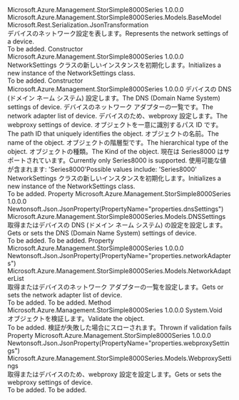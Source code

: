 <Type Name="NetworkSettings" FullName="Microsoft.Azure.Management.StorSimple8000Series.Models.NetworkSettings">
  <TypeSignature Language="C#" Value="public class NetworkSettings : Microsoft.Azure.Management.StorSimple8000Series.Models.BaseModel" />
  <TypeSignature Language="ILAsm" Value=".class public auto ansi beforefieldinit NetworkSettings extends Microsoft.Azure.Management.StorSimple8000Series.Models.BaseModel" />
  <TypeSignature Language="DocId" Value="T:Microsoft.Azure.Management.StorSimple8000Series.Models.NetworkSettings" />
  <TypeSignature Language="VB.NET" Value="Public Class NetworkSettings&#xA;Inherits BaseModel" />
  <TypeSignature Language="F#" Value="type NetworkSettings = class&#xA;    inherit BaseModel" />
  <AssemblyInfo>
    <AssemblyName>Microsoft.Azure.Management.StorSimple8000Series</AssemblyName>
    <AssemblyVersion>1.0.0.0</AssemblyVersion>
  </AssemblyInfo>
  <Base>
    <BaseTypeName>Microsoft.Azure.Management.StorSimple8000Series.Models.BaseModel</BaseTypeName>
  </Base>
  <Interfaces />
  <Attributes>
    <Attribute>
      <AttributeName>Microsoft.Rest.Serialization.JsonTransformation</AttributeName>
    </Attribute>
  </Attributes>
  <Docs>
    <summary>
            <span data-ttu-id="23079-101">デバイスのネットワーク設定を表します。</span><span class="sxs-lookup"><span data-stu-id="23079-101">Represents the network settings of a device.</span></span>
            </summary>
    <remarks>To be added.</remarks>
  </Docs>
  <Members>
    <Member MemberName=".ctor">
      <MemberSignature Language="C#" Value="public NetworkSettings ();" />
      <MemberSignature Language="ILAsm" Value=".method public hidebysig specialname rtspecialname instance void .ctor() cil managed" />
      <MemberSignature Language="DocId" Value="M:Microsoft.Azure.Management.StorSimple8000Series.Models.NetworkSettings.#ctor" />
      <MemberSignature Language="VB.NET" Value="Public Sub New ()" />
      <MemberType>Constructor</MemberType>
      <AssemblyInfo>
        <AssemblyName>Microsoft.Azure.Management.StorSimple8000Series</AssemblyName>
        <AssemblyVersion>1.0.0.0</AssemblyVersion>
      </AssemblyInfo>
      <Parameters />
      <Docs>
        <summary>
            <span data-ttu-id="23079-102">NetworkSettings クラスの新しいインスタンスを初期化します。</span><span class="sxs-lookup"><span data-stu-id="23079-102">Initializes a new instance of the NetworkSettings class.</span></span>
            </summary>
        <remarks>To be added.</remarks>
      </Docs>
    </Member>
    <Member MemberName=".ctor">
      <MemberSignature Language="C#" Value="public NetworkSettings (Microsoft.Azure.Management.StorSimple8000Series.Models.DNSSettings dnsSettings, Microsoft.Azure.Management.StorSimple8000Series.Models.NetworkAdapterList networkAdapters, Microsoft.Azure.Management.StorSimple8000Series.Models.WebproxySettings webproxySettings, string id = null, string name = null, string type = null, Nullable&lt;Microsoft.Azure.Management.StorSimple8000Series.Models.Kind&gt; kind = null);" />
      <MemberSignature Language="ILAsm" Value=".method public hidebysig specialname rtspecialname instance void .ctor(class Microsoft.Azure.Management.StorSimple8000Series.Models.DNSSettings dnsSettings, class Microsoft.Azure.Management.StorSimple8000Series.Models.NetworkAdapterList networkAdapters, class Microsoft.Azure.Management.StorSimple8000Series.Models.WebproxySettings webproxySettings, string id, string name, string type, valuetype System.Nullable`1&lt;valuetype Microsoft.Azure.Management.StorSimple8000Series.Models.Kind&gt; kind) cil managed" />
      <MemberSignature Language="DocId" Value="M:Microsoft.Azure.Management.StorSimple8000Series.Models.NetworkSettings.#ctor(Microsoft.Azure.Management.StorSimple8000Series.Models.DNSSettings,Microsoft.Azure.Management.StorSimple8000Series.Models.NetworkAdapterList,Microsoft.Azure.Management.StorSimple8000Series.Models.WebproxySettings,System.String,System.String,System.String,System.Nullable{Microsoft.Azure.Management.StorSimple8000Series.Models.Kind})" />
      <MemberSignature Language="F#" Value="new Microsoft.Azure.Management.StorSimple8000Series.Models.NetworkSettings : Microsoft.Azure.Management.StorSimple8000Series.Models.DNSSettings * Microsoft.Azure.Management.StorSimple8000Series.Models.NetworkAdapterList * Microsoft.Azure.Management.StorSimple8000Series.Models.WebproxySettings * string * string * string * Nullable&lt;Microsoft.Azure.Management.StorSimple8000Series.Models.Kind&gt; -&gt; Microsoft.Azure.Management.StorSimple8000Series.Models.NetworkSettings" Usage="new Microsoft.Azure.Management.StorSimple8000Series.Models.NetworkSettings (dnsSettings, networkAdapters, webproxySettings, id, name, type, kind)" />
      <MemberType>Constructor</MemberType>
      <AssemblyInfo>
        <AssemblyName>Microsoft.Azure.Management.StorSimple8000Series</AssemblyName>
        <AssemblyVersion>1.0.0.0</AssemblyVersion>
      </AssemblyInfo>
      <Parameters>
        <Parameter Name="dnsSettings" Type="Microsoft.Azure.Management.StorSimple8000Series.Models.DNSSettings" />
        <Parameter Name="networkAdapters" Type="Microsoft.Azure.Management.StorSimple8000Series.Models.NetworkAdapterList" />
        <Parameter Name="webproxySettings" Type="Microsoft.Azure.Management.StorSimple8000Series.Models.WebproxySettings" />
        <Parameter Name="id" Type="System.String" />
        <Parameter Name="name" Type="System.String" />
        <Parameter Name="type" Type="System.String" />
        <Parameter Name="kind" Type="System.Nullable&lt;Microsoft.Azure.Management.StorSimple8000Series.Models.Kind&gt;" />
      </Parameters>
      <Docs>
        <param name="dnsSettings"><span data-ttu-id="23079-103">デバイスの DNS (ドメイン ネーム システム) 設定します。</span><span class="sxs-lookup"><span data-stu-id="23079-103">The DNS (Domain Name System) settings of device.</span></span></param>
        <param name="networkAdapters"><span data-ttu-id="23079-104">デバイスのネットワーク アダプターの一覧です。</span><span class="sxs-lookup"><span data-stu-id="23079-104">The network adapter list of device.</span></span></param>
        <param name="webproxySettings"><span data-ttu-id="23079-105">デバイスのため、webproxy 設定します。</span><span class="sxs-lookup"><span data-stu-id="23079-105">The webproxy settings of device.</span></span></param>
        <param name="id"><span data-ttu-id="23079-106">オブジェクトを一意に識別するパス ID です。</span><span class="sxs-lookup"><span data-stu-id="23079-106">The path ID that uniquely identifies the object.</span></span></param>
        <param name="name"><span data-ttu-id="23079-107">オブジェクトの名前。</span><span class="sxs-lookup"><span data-stu-id="23079-107">The name of the object.</span></span></param>
        <param name="type"><span data-ttu-id="23079-108">オブジェクトの階層型です。</span><span class="sxs-lookup"><span data-stu-id="23079-108">The hierarchical type of the object.</span></span></param>
        <param name="kind"><span data-ttu-id="23079-109">オブジェクトの種類。</span><span class="sxs-lookup"><span data-stu-id="23079-109">The Kind of the object.</span></span> <span data-ttu-id="23079-110">現在は Series8000 はサポートされています。</span><span class="sxs-lookup"><span data-stu-id="23079-110">Currently only Series8000 is supported.</span></span> <span data-ttu-id="23079-111">使用可能な値が含まれます: 'Series8000'</span><span class="sxs-lookup"><span data-stu-id="23079-111">Possible values include: 'Series8000'</span></span></param>
        <summary>
            <span data-ttu-id="23079-112">NetworkSettings クラスの新しいインスタンスを初期化します。</span><span class="sxs-lookup"><span data-stu-id="23079-112">Initializes a new instance of the NetworkSettings class.</span></span>
            </summary>
        <remarks>To be added.</remarks>
      </Docs>
    </Member>
    <Member MemberName="DnsSettings">
      <MemberSignature Language="C#" Value="public Microsoft.Azure.Management.StorSimple8000Series.Models.DNSSettings DnsSettings { get; set; }" />
      <MemberSignature Language="ILAsm" Value=".property instance class Microsoft.Azure.Management.StorSimple8000Series.Models.DNSSettings DnsSettings" />
      <MemberSignature Language="DocId" Value="P:Microsoft.Azure.Management.StorSimple8000Series.Models.NetworkSettings.DnsSettings" />
      <MemberSignature Language="VB.NET" Value="Public Property DnsSettings As DNSSettings" />
      <MemberSignature Language="F#" Value="member this.DnsSettings : Microsoft.Azure.Management.StorSimple8000Series.Models.DNSSettings with get, set" Usage="Microsoft.Azure.Management.StorSimple8000Series.Models.NetworkSettings.DnsSettings" />
      <MemberType>Property</MemberType>
      <AssemblyInfo>
        <AssemblyName>Microsoft.Azure.Management.StorSimple8000Series</AssemblyName>
        <AssemblyVersion>1.0.0.0</AssemblyVersion>
      </AssemblyInfo>
      <Attributes>
        <Attribute>
          <AttributeName>Newtonsoft.Json.JsonProperty(PropertyName="properties.dnsSettings")</AttributeName>
        </Attribute>
      </Attributes>
      <ReturnValue>
        <ReturnType>Microsoft.Azure.Management.StorSimple8000Series.Models.DNSSettings</ReturnType>
      </ReturnValue>
      <Docs>
        <summary>
            <span data-ttu-id="23079-113">取得またはデバイスの DNS (ドメイン ネーム システム) の設定を設定します。</span><span class="sxs-lookup"><span data-stu-id="23079-113">Gets or sets the DNS (Domain Name System) settings of device.</span></span>
            </summary>
        <value>To be added.</value>
        <remarks>To be added.</remarks>
      </Docs>
    </Member>
    <Member MemberName="NetworkAdapters">
      <MemberSignature Language="C#" Value="public Microsoft.Azure.Management.StorSimple8000Series.Models.NetworkAdapterList NetworkAdapters { get; set; }" />
      <MemberSignature Language="ILAsm" Value=".property instance class Microsoft.Azure.Management.StorSimple8000Series.Models.NetworkAdapterList NetworkAdapters" />
      <MemberSignature Language="DocId" Value="P:Microsoft.Azure.Management.StorSimple8000Series.Models.NetworkSettings.NetworkAdapters" />
      <MemberSignature Language="VB.NET" Value="Public Property NetworkAdapters As NetworkAdapterList" />
      <MemberSignature Language="F#" Value="member this.NetworkAdapters : Microsoft.Azure.Management.StorSimple8000Series.Models.NetworkAdapterList with get, set" Usage="Microsoft.Azure.Management.StorSimple8000Series.Models.NetworkSettings.NetworkAdapters" />
      <MemberType>Property</MemberType>
      <AssemblyInfo>
        <AssemblyName>Microsoft.Azure.Management.StorSimple8000Series</AssemblyName>
        <AssemblyVersion>1.0.0.0</AssemblyVersion>
      </AssemblyInfo>
      <Attributes>
        <Attribute>
          <AttributeName>Newtonsoft.Json.JsonProperty(PropertyName="properties.networkAdapters")</AttributeName>
        </Attribute>
      </Attributes>
      <ReturnValue>
        <ReturnType>Microsoft.Azure.Management.StorSimple8000Series.Models.NetworkAdapterList</ReturnType>
      </ReturnValue>
      <Docs>
        <summary>
            <span data-ttu-id="23079-114">取得またはデバイスのネットワーク アダプターの一覧を設定します。</span><span class="sxs-lookup"><span data-stu-id="23079-114">Gets or sets the network adapter list of device.</span></span>
            </summary>
        <value>To be added.</value>
        <remarks>To be added.</remarks>
      </Docs>
    </Member>
    <Member MemberName="Validate">
      <MemberSignature Language="C#" Value="public virtual void Validate ();" />
      <MemberSignature Language="ILAsm" Value=".method public hidebysig newslot virtual instance void Validate() cil managed" />
      <MemberSignature Language="DocId" Value="M:Microsoft.Azure.Management.StorSimple8000Series.Models.NetworkSettings.Validate" />
      <MemberSignature Language="VB.NET" Value="Public Overridable Sub Validate ()" />
      <MemberSignature Language="F#" Value="abstract member Validate : unit -&gt; unit&#xA;override this.Validate : unit -&gt; unit" Usage="networkSettings.Validate " />
      <MemberType>Method</MemberType>
      <AssemblyInfo>
        <AssemblyName>Microsoft.Azure.Management.StorSimple8000Series</AssemblyName>
        <AssemblyVersion>1.0.0.0</AssemblyVersion>
      </AssemblyInfo>
      <ReturnValue>
        <ReturnType>System.Void</ReturnType>
      </ReturnValue>
      <Parameters />
      <Docs>
        <summary>
            <span data-ttu-id="23079-115">オブジェクトを検証します。</span><span class="sxs-lookup"><span data-stu-id="23079-115">Validate the object.</span></span>
            </summary>
        <remarks>To be added.</remarks>
        <exception cref="T:Microsoft.Rest.ValidationException">
            <span data-ttu-id="23079-116">検証が失敗した場合にスローされます。</span><span class="sxs-lookup"><span data-stu-id="23079-116">Thrown if validation fails</span></span>
            </exception>
      </Docs>
    </Member>
    <Member MemberName="WebproxySettings">
      <MemberSignature Language="C#" Value="public Microsoft.Azure.Management.StorSimple8000Series.Models.WebproxySettings WebproxySettings { get; set; }" />
      <MemberSignature Language="ILAsm" Value=".property instance class Microsoft.Azure.Management.StorSimple8000Series.Models.WebproxySettings WebproxySettings" />
      <MemberSignature Language="DocId" Value="P:Microsoft.Azure.Management.StorSimple8000Series.Models.NetworkSettings.WebproxySettings" />
      <MemberSignature Language="VB.NET" Value="Public Property WebproxySettings As WebproxySettings" />
      <MemberSignature Language="F#" Value="member this.WebproxySettings : Microsoft.Azure.Management.StorSimple8000Series.Models.WebproxySettings with get, set" Usage="Microsoft.Azure.Management.StorSimple8000Series.Models.NetworkSettings.WebproxySettings" />
      <MemberType>Property</MemberType>
      <AssemblyInfo>
        <AssemblyName>Microsoft.Azure.Management.StorSimple8000Series</AssemblyName>
        <AssemblyVersion>1.0.0.0</AssemblyVersion>
      </AssemblyInfo>
      <Attributes>
        <Attribute>
          <AttributeName>Newtonsoft.Json.JsonProperty(PropertyName="properties.webproxySettings")</AttributeName>
        </Attribute>
      </Attributes>
      <ReturnValue>
        <ReturnType>Microsoft.Azure.Management.StorSimple8000Series.Models.WebproxySettings</ReturnType>
      </ReturnValue>
      <Docs>
        <summary>
            <span data-ttu-id="23079-117">取得またはデバイスのため、webproxy 設定を設定します。</span><span class="sxs-lookup"><span data-stu-id="23079-117">Gets or sets the webproxy settings of device.</span></span>
            </summary>
        <value>To be added.</value>
        <remarks>To be added.</remarks>
      </Docs>
    </Member>
  </Members>
</Type>
